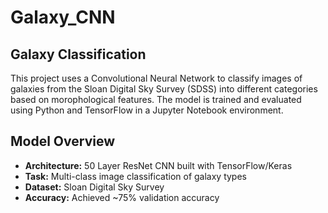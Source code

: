 # Galaxy_CNN

## Galaxy Classification

This project uses a Convolutional Neural Network to classify images of galaxies from the Sloan Digital Sky Survey (SDSS) into different categories based on morophological features. The model is trained and evaluated using Python and TensorFlow in a Jupyter Notebook environment.

## Model Overview

- **Architecture:** 50 Layer ResNet CNN built with TensorFlow/Keras
- **Task:** Multi-class image classification of galaxy types
- **Dataset:** Sloan Digital Sky Survey
- **Accuracy:** Achieved ~75% validation accuracy

